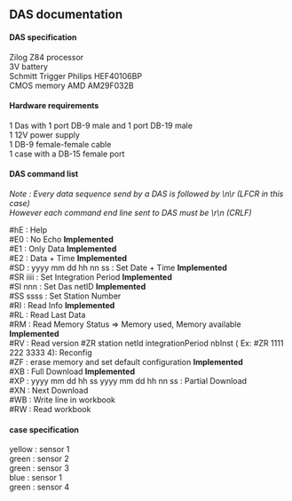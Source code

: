 ## DAS documentation


#### DAS specification

Zilog Z84 processor  
3V battery  
Schmitt Trigger Philips HEF40106BP  
CMOS memory AMD AM29F032B  

#### Hardware requirements
1 Das with 1 port DB-9 male and 1 port DB-19 male  
1 12V power supply  
1 DB-9 female-female cable  
1 case with a DB-15 female port   

#### DAS command list

*Note : Every data sequence send by a DAS is followed by \n\r (LFCR in this case)  
However each command end line sent to DAS must  be  \r\n (CRLF)*  

  #hE : Help  
  #E0 : No Echo  **Implemented**     
  #E1 : Only Data **Implemented**    
  #E2 : Data + Time  **Implemented**  
  #SD : yyyy mm dd hh nn ss : Set Date + Time **Implemented**    
  #SR iiii : Set Integration Period  **Implemented**    
  #SI nnn : Set Das netID **Implemented**    
  #SS ssss : Set Station Number  
  #RI : Read Info **Implemented**  
  #RL : Read Last Data   
  #RM : Read Memory Status => Memory used, Memory available **Implemented**  
  #RV : Read version 
  #ZR station netId integrationPeriod nbInst ( Ex: #ZR 1111 222 3333 4): Reconfig   
  #ZF : erase memory and set default configuration **Implemented**   
  #XB : Full Download **Implemented**    
  #XP : yyyy mm dd hh ss yyyy mm dd hh nn ss : Partial Download  
  #XN : Next Download  
  #WB : Write line in workbook  
  #RW : Read workbook  



#### case specification

yellow : sensor 1  
green : sensor 2  
green : sensor 3   
blue : sensor 1  
green : sensor 4  

